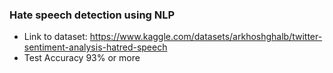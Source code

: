 ### Hate speech detection using NLP
 - Link to dataset: https://www.kaggle.com/datasets/arkhoshghalb/twitter-sentiment-analysis-hatred-speech
 - Test Accuracy 93% or more
 
